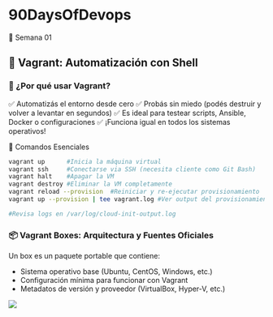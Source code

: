 # 90DaysOfDevops
🚀 Semana 01

## 🚀 Vagrant: Automatización con Shell

### 🎯 ¿Por qué usar Vagrant?
✅ Automatizás el entorno desde cero
✅ Probás sin miedo (podés destruir y volver a levantar en segundos)
✅ Es ideal para testear scripts, Ansible, Docker o configuraciones
✅ ¡Funciona igual en todos los sistemas operativos!

🚀 Comandos Esenciales
```bash
vagrant up      #Inicia la máquina virtual
vagrant ssh     #Conectarse via SSH (necesita cliente como Git Bash)
vagrant halt    #Apagar la VM
vagrant destroy #Eliminar la VM completamente
vagrant reload --provision  #Reiniciar y re-ejecutar provisionamiento
vagrant up --provision | tee vagrant.log #Ver output del provisionamiento

#Revisa logs en /var/log/cloud-init-output.log
```

### 📦 Vagrant Boxes: Arquitectura y Fuentes Oficiales

Un box es un paquete portable que contiene:
- Sistema operativo base (Ubuntu, CentOS, Windows, etc.)
- Configuración mínima para funcionar con Vagrant
- Metadatos de versión y proveedor (VirtualBox, Hyper-V, etc.)

![](https://codingpackets.com/img/blog/vagrant-from-the-start-to-the-beginning/architecture.svg)

